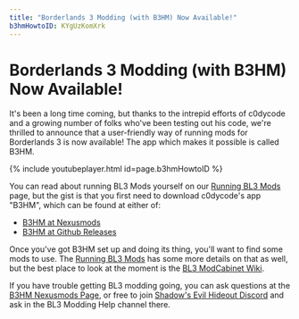 ```yaml
---
title: "Borderlands 3 Modding (with B3HM) Now Available!"
b3hmHowtoID: KYgUzKomXrk
---
```


# Borderlands 3 Modding (with B3HM) Now Available!

It's been a long time coming, but thanks to the intrepid efforts of
c0dycode and a growing number of folks who've been testing out his
code, we're thrilled to announce that a user-friendly way of running
mods for Borderlands 3 is now available!  The app which makes it
possible is called B3HM.

{% include youtubeplayer.html id=page.b3hmHowtoID %}

You can read about running BL3 Mods yourself on our [Running BL3 Mods](/bl3-running-mods)
page, but the gist is that you first need to download c0dycode's
app "B3HM", which can be found at either of:

- [B3HM at Nexusmods](https://www.nexusmods.com/borderlands3/mods/244)
- [B3HM at Github Releases](https://github.com/c0dycode/BL3HotfixWebUI/releases)

Once you've got B3HM set up and doing its thing, you'll want to find
some mods to use.  The [Running BL3 Mods](/bl3-running-mods) has some
more details on that as well, but the best place to look at the moment
is the [BL3 ModCabinet Wiki](https://github.com/BLCM/bl3mods/wiki).

If you have trouble getting BL3 modding going, you can ask questions at the
[B3HM Nexusmods Page](https://www.nexusmods.com/borderlands3/mods/244), or
free to join [Shadow's Evil Hideout Discord](https://discord.gg/shadowevil)
and ask in the BL3 Modding Help channel there.

